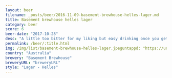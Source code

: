 ```yaml
---
layout: beer
filename: _posts/beer/2016-11-09-basement-brewhouse-helles-lager.md
title: Basement brewhouse helles lager
category: beer
score: 6
beer-date: "2017-10-28"
desc: "A little too bitter for my liking but easy drinking once you get used to it"
permalink: /beer/:title.html
img: /img/list/basement-brewhouse-helles-lager.jpeguntappd: "https://untappd.com/b/basement-brewhouse-helles-lager/2301267"
country: "Australia"
brewery: "Basement Brewhouse"
breweryURL: "breweryURL"
style: "Lager - Helles"
---
```

